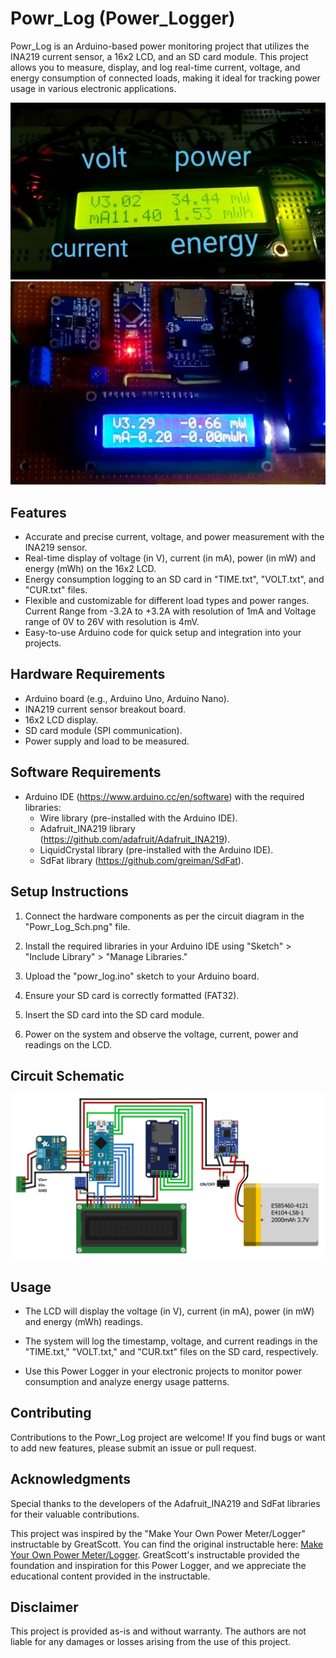 # Powr_Log (Power_Logger)

Powr_Log is an Arduino-based power monitoring project that utilizes the INA219 current sensor, a 16x2 LCD, and an SD card module. This project allows you to measure, display, and log real-time current, voltage, and energy consumption of connected loads, making it ideal for tracking power usage in various electronic applications.

![Display Info](Display_Info.jpg)
![Powr Log](Powr_Log.jpg)

## Features

- Accurate and precise current, voltage, and power measurement with the INA219 sensor.
- Real-time display of voltage (in V), current (in mA), power (in mW) and energy (mWh) on the 16x2 LCD.
- Energy consumption logging to an SD card in "TIME.txt", "VOLT.txt", and "CUR.txt" files.
- Flexible and customizable for different load types and power ranges. Current Range from -3.2A to +3.2A with resolution of 1mA and Voltage range of 0V to 26V with resolution is 4mV.
- Easy-to-use Arduino code for quick setup and integration into your projects.

## Hardware Requirements

- Arduino board (e.g., Arduino Uno, Arduino Nano).
- INA219 current sensor breakout board.
- 16x2 LCD display.
- SD card module (SPI communication).
- Power supply and load to be measured.

## Software Requirements

- Arduino IDE (https://www.arduino.cc/en/software) with the required libraries:
  - Wire library (pre-installed with the Arduino IDE).
  - Adafruit_INA219 library (https://github.com/adafruit/Adafruit_INA219).
  - LiquidCrystal library (pre-installed with the Arduino IDE).
  - SdFat library (https://github.com/greiman/SdFat).

## Setup Instructions

1. Connect the hardware components as per the circuit diagram in the "Powr_Log_Sch.png" file.

2. Install the required libraries in your Arduino IDE using "Sketch" > "Include Library" > "Manage Libraries."

3. Upload the "powr_log.ino" sketch to your Arduino board.

4. Ensure your SD card is correctly formatted (FAT32).

5. Insert the SD card into the SD card module.

6. Power on the system and observe the voltage, current, power and readings on the LCD.

## Circuit Schematic

![Circuit Schematic](Powr_Log_Sch.png)

## Usage

- The LCD will display the voltage (in V), current (in mA), power (in mW) and energy (mWh) readings.

- The system will log the timestamp, voltage, and current readings in the "TIME.txt," "VOLT.txt," and "CUR.txt" files on the SD card, respectively.

- Use this Power Logger in your electronic projects to monitor power consumption and analyze energy usage patterns.

## Contributing

Contributions to the Powr_Log project are welcome! If you find bugs or want to add new features, please submit an issue or pull request.

## Acknowledgments

Special thanks to the developers of the Adafruit_INA219 and SdFat libraries for their valuable contributions.

This project was inspired by the "Make Your Own Power Meter/Logger" instructable by GreatScott. You can find the original instructable here: [Make Your Own Power Meter/Logger](https://www.instructables.com/Make-Your-Own-Power-MeterLogger/). GreatScott's instructable provided the foundation and inspiration for this Power Logger, and we appreciate the educational content provided in the instructable.

## Disclaimer

This project is provided as-is and without warranty. The authors are not liable for any damages or losses arising from the use of this project.
